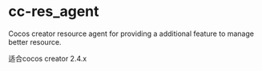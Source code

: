 # cc-res_agent

Cocos creator resource agent for providing a additional feature to manage better resource.

适合cocos creator 2.4.x
